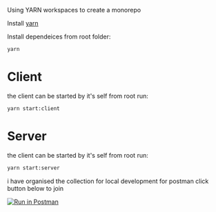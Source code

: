Using YARN workspaces to create a monorepo

Install [yarn](https://yarnpkg.com/features/workspaces)

Install dependeices from root folder:

```bash
yarn
```

# Client

the client can be started by it's self from root run:

```bash
yarn start:client
```

# Server

the client can be started by it's self from root run:

```bash
yarn start:server
```

i have organised the collection for local development for postman click button below to join

[![Run in Postman](https://run.pstmn.io/button.svg)](https://god.gw.postman.com/run-collection/14942122-6fa1b7b9-1354-4226-a1b9-7236b4)
